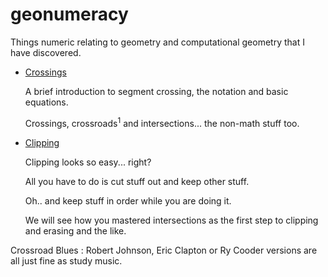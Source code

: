 # geonumeracy
Things numeric relating to geometry and computational geometry that I have discovered.

* [Crossings](/docs/crossings.md)

  A brief introduction to segment crossing, the notation and basic equations.

  Crossings, crossroads<sup>1</sup> and intersections... the non-math stuff too.
  
* [Clipping](/docs/clipping.md)

  Clipping looks so easy... right? 

  All you have to do is cut stuff out and keep other stuff. 

  Oh.. and keep stuff in order while you are doing it.

  We will see how you mastered intersections as the first step to clipping and erasing and the like.


<a id="1"> Crossroad Blues : Robert Johnson, Eric Clapton or Ry Cooder versions are all just fine as study music.</a>
